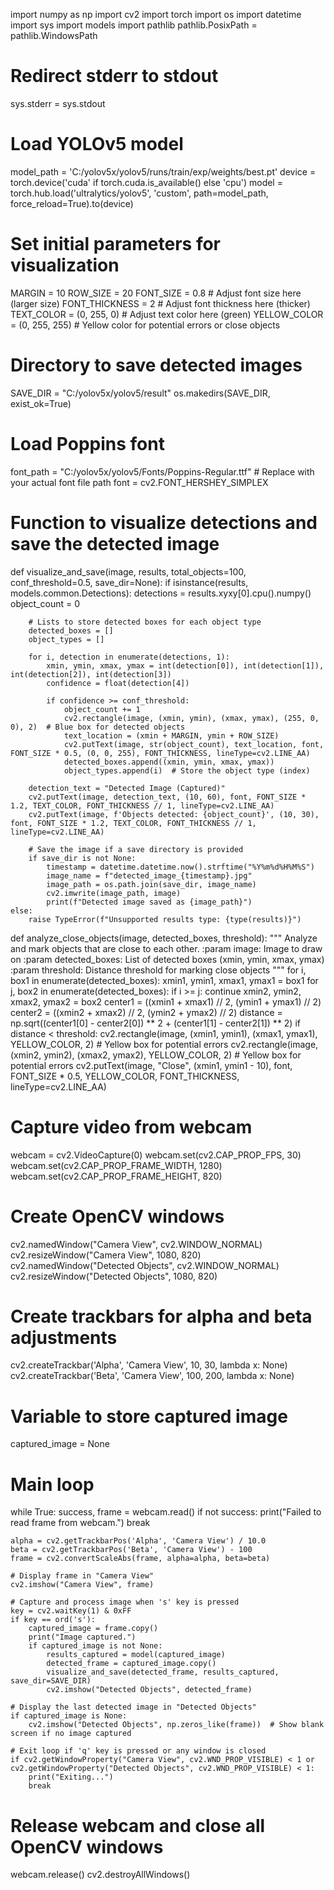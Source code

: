 import numpy as np
import cv2
import torch
import os
import datetime
import sys
import models
import pathlib
pathlib.PosixPath = pathlib.WindowsPath

# Redirect stderr to stdout
sys.stderr = sys.stdout

# Load YOLOv5 model
model_path = 'C:/yolov5x/yolov5/runs/train/exp/weights/best.pt'
device = torch.device('cuda' if torch.cuda.is_available() else 'cpu')
model = torch.hub.load('ultralytics/yolov5', 'custom', path=model_path, force_reload=True).to(device)

# Set initial parameters for visualization
MARGIN = 10
ROW_SIZE = 20
FONT_SIZE = 0.8  # Adjust font size here (larger size)
FONT_THICKNESS = 2  # Adjust font thickness here (thicker)
TEXT_COLOR = (0, 255, 0)  # Adjust text color here (green)
YELLOW_COLOR = (0, 255, 255)  # Yellow color for potential errors or close objects

# Directory to save detected images
SAVE_DIR = "C:/yolov5x/yolov5/result"
os.makedirs(SAVE_DIR, exist_ok=True)

# Load Poppins font
font_path = "C:/yolov5x/yolov5/Fonts/Poppins-Regular.ttf"  # Replace with your actual font file path
font = cv2.FONT_HERSHEY_SIMPLEX

# Function to visualize detections and save the detected image
def visualize_and_save(image, results, total_objects=100, conf_threshold=0.5, save_dir=None):
    if isinstance(results, models.common.Detections):
        detections = results.xyxy[0].cpu().numpy()
        object_count = 0

        # Lists to store detected boxes for each object type
        detected_boxes = []
        object_types = []

        for i, detection in enumerate(detections, 1):
            xmin, ymin, xmax, ymax = int(detection[0]), int(detection[1]), int(detection[2]), int(detection[3])
            confidence = float(detection[4])
            
            if confidence >= conf_threshold:
                object_count += 1
                cv2.rectangle(image, (xmin, ymin), (xmax, ymax), (255, 0, 0), 2)  # Blue box for detected objects
                text_location = (xmin + MARGIN, ymin + ROW_SIZE)
                cv2.putText(image, str(object_count), text_location, font, FONT_SIZE * 0.5, (0, 0, 255), FONT_THICKNESS, lineType=cv2.LINE_AA)
                detected_boxes.append((xmin, ymin, xmax, ymax))
                object_types.append(i)  # Store the object type (index)

        detection_text = "Detected Image (Captured)"
        cv2.putText(image, detection_text, (10, 60), font, FONT_SIZE * 1.2, TEXT_COLOR, FONT_THICKNESS // 1, lineType=cv2.LINE_AA)
        cv2.putText(image, f'Objects detected: {object_count}', (10, 30), font, FONT_SIZE * 1.2, TEXT_COLOR, FONT_THICKNESS // 1, lineType=cv2.LINE_AA)

        # Save the image if a save directory is provided
        if save_dir is not None:
            timestamp = datetime.datetime.now().strftime("%Y%m%d%H%M%S")
            image_name = f"detected_image_{timestamp}.jpg"
            image_path = os.path.join(save_dir, image_name)
            cv2.imwrite(image_path, image)
            print(f"Detected image saved as {image_path}")
    else:
        raise TypeError(f"Unsupported results type: {type(results)}")



def analyze_close_objects(image, detected_boxes, threshold):
    """
    Analyze and mark objects that are close to each other.
    :param image: Image to draw on
    :param detected_boxes: List of detected boxes (xmin, ymin, xmax, ymax)
    :param threshold: Distance threshold for marking close objects
    """
    for i, box1 in enumerate(detected_boxes):
        xmin1, ymin1, xmax1, ymax1 = box1
        for j, box2 in enumerate(detected_boxes):
            if i >= j:
                continue
            xmin2, ymin2, xmax2, ymax2 = box2
            center1 = ((xmin1 + xmax1) // 2, (ymin1 + ymax1) // 2)
            center2 = ((xmin2 + xmax2) // 2, (ymin2 + ymax2) // 2)
            distance = np.sqrt((center1[0] - center2[0]) ** 2 + (center1[1] - center2[1]) ** 2)
            if distance < threshold:
                cv2.rectangle(image, (xmin1, ymin1), (xmax1, ymax1), YELLOW_COLOR, 2)  # Yellow box for potential errors
                cv2.rectangle(image, (xmin2, ymin2), (xmax2, ymax2), YELLOW_COLOR, 2)  # Yellow box for potential errors
                cv2.putText(image, "Close", (xmin1, ymin1 - 10), font, FONT_SIZE * 0.5, YELLOW_COLOR, FONT_THICKNESS, lineType=cv2.LINE_AA)

# Capture video from webcam
webcam = cv2.VideoCapture(0)
webcam.set(cv2.CAP_PROP_FPS, 30)
webcam.set(cv2.CAP_PROP_FRAME_WIDTH, 1280)
webcam.set(cv2.CAP_PROP_FRAME_HEIGHT, 820)

# Create OpenCV windows
cv2.namedWindow("Camera View", cv2.WINDOW_NORMAL)
cv2.resizeWindow("Camera View", 1080, 820)
cv2.namedWindow("Detected Objects", cv2.WINDOW_NORMAL)
cv2.resizeWindow("Detected Objects", 1080, 820)

# Create trackbars for alpha and beta adjustments
cv2.createTrackbar('Alpha', 'Camera View', 10, 30, lambda x: None)
cv2.createTrackbar('Beta', 'Camera View', 100, 200, lambda x: None)

# Variable to store captured image
captured_image = None

# Main loop
while True:
    success, frame = webcam.read()
    if not success:
        print("Failed to read frame from webcam.")
        break

    alpha = cv2.getTrackbarPos('Alpha', 'Camera View') / 10.0
    beta = cv2.getTrackbarPos('Beta', 'Camera View') - 100
    frame = cv2.convertScaleAbs(frame, alpha=alpha, beta=beta)

    # Display frame in "Camera View"
    cv2.imshow("Camera View", frame)

    # Capture and process image when 's' key is pressed
    key = cv2.waitKey(1) & 0xFF
    if key == ord('s'):
        captured_image = frame.copy()
        print("Image captured.")
        if captured_image is not None:
            results_captured = model(captured_image)
            detected_frame = captured_image.copy()
            visualize_and_save(detected_frame, results_captured, save_dir=SAVE_DIR)
            cv2.imshow("Detected Objects", detected_frame)

    # Display the last detected image in "Detected Objects"
    if captured_image is None:
        cv2.imshow("Detected Objects", np.zeros_like(frame))  # Show blank screen if no image captured

    # Exit loop if 'q' key is pressed or any window is closed
    if cv2.getWindowProperty("Camera View", cv2.WND_PROP_VISIBLE) < 1 or cv2.getWindowProperty("Detected Objects", cv2.WND_PROP_VISIBLE) < 1:
        print("Exiting...")
        break

# Release webcam and close all OpenCV windows
webcam.release()
cv2.destroyAllWindows()
